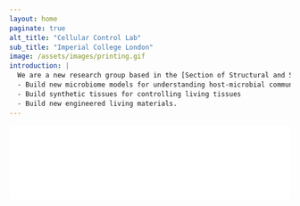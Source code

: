 ```yaml
---
layout: home
paginate: true
alt_title: "Cellular Control Lab"
sub_title: "Imperial College London"
image: /assets/images/printing.gif
introduction: |
  We are a new research group based in the [Section of Structural and Synthetic Biology](https://www.imperial.ac.uk/infectious-disease/research/structural-bio/) in the [Department of Infectious Disease](https://www.imperial.ac.uk/infectious-disease/) at **Imperial College London**. Our group uses 3D printing and fluidic technologies to:
  - Build new microbiome models for understanding host-microbial community relationship
  - Build synthetic tissues for controlling living tissues
  - Build new engineered living materials. 
---
```


<img src ="/assets/images/imperiallogo.eps">